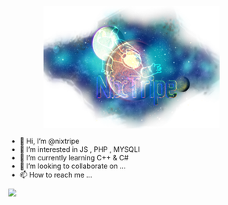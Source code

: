 <p align="center">
  <img width="360" height="250" src="https://raw.githubusercontent.com/nixtripe/nixtripe/main/nixtriplogo.png">
</p>

- 👋 Hi, I’m @nixtripe
- 👀 I’m interested in JS , PHP , MYSQLI
- 🌱 I’m currently learning C++ & C#
- 💞️ I’m looking to collaborate on ...
- 📫 How to reach me ...

![](https://komarev.com/ghpvc/?username=nixtripe&label=PROFILE+VIEWS)
<!---
nixtripe/nixtripe is a ✨ special ✨ repository because its `README.md` (this file) appears on your GitHub profile.
You can click the Preview link to take a look at your changes.
--->

